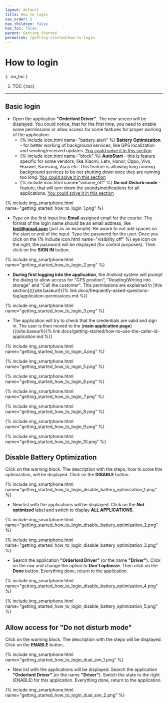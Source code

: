 ```yaml
---
layout: default
title: How to login
nav_order: 2
has_children: false
has_toc: false
parent: Getting Started
permalink: /getting-started/how-to-login
---
```


# How to login
{: .no_toc }

1. TOC
{:toc}

---

## Basic login
- Open the application **"Orderlord Driver"**. The new screen will be displayed. You could notice, that for the first time, you need to enable some permissions or allow access for some features for proper working of the application:
	- {% include icon.html name="battery_alert" %} **Battery Optimization** - for better working of background services, like GPS localization and sending/received updates. [You could solve it in this section](#disable-battery-optimization)
	- {% include icon.html name="block" %} **AutoStart** - this is feature specific for some vendors, like Xiaomi, Letv, Honor, Oppo, Vivo, Huawei, Samsung, Asus etc. This feature is allowing long running background services to be not shutting down once they are running too long. [You could solve it in this section](#enable-autostart)
	- {% include icon.html name="volume_off" %} **Do not Disturb mode** - feature, that will turn down the sounds/notifications for all applications. [You could solve it in this section](#allow-access-for-do-not-disturb-mode)

{% include img_smartphone.html name="getting_started_how_to_login_1.png" %}

- Type on the first input line **Email** assigned email for the courier. The format of the login name should be an email address, like **test@gmail.com** (just as an example). Be aware to not add spaces on the start or end of the input. Type the password for the user. Once you click on the {% include icon.html name="visibility_off" %} eye icon on the right, the password will be displayed (for control purposes). Then click on the <span class="text-orange-200">**SIGN IN**</span> button.

{% include img_smartphone.html name="getting_started_how_to_login_2.png" %}

- **During first logging into the application**, the Android system will prompt the dialog to allow access for "GPS position", "Reading/Writing into storage" and "Call the customer". This permissions are explained in [this section]({{site.baseurl}}{% link docs/frequently-asked-questions-faq/application-permissions.md %}).

{% include img_smartphone.html name="getting_started_how_to_login_3.png" %}

- The application will try to check that the credentials are valid and sign in. The user is then moved to the [**main application page**]({{site.baseurl}}{% link docs/getting-started/how-to-use-the-caller-id-application.md %}).

{% include img_smartphone.html name="getting_started_how_to_login_4.png" %}

{% include img_smartphone.html name="getting_started_how_to_login_5.png" %}

{% include img_smartphone.html name="getting_started_how_to_login_6.png" %}

{% include img_smartphone.html name="getting_started_how_to_login_7.png" %}

{% include img_smartphone.html name="getting_started_how_to_login_8.png" %}

{% include img_smartphone.html name="getting_started_how_to_login_9.png" %}

{% include img_smartphone.html name="getting_started_how_to_login_10.png" %}

## Disable Battery Optimization
Click on the warning block. The description with the steps, how to solve this optimization, will be displayed. Click on the <span class="text-green-200">**DISABLE**</span> button.

{% include img_smartphone.html name="getting_started_how_to_login_disable_battery_optimization_1.png" %}

- New list with the applications will be displayed. Click on the <span class="text-blue-100">**Not optimized**</span> label and switch to display **ALL APPLICATIONS**.

{% include img_smartphone.html name="getting_started_how_to_login_disable_battery_optimization_2.png" %}

{% include img_smartphone.html name="getting_started_how_to_login_disable_battery_optimization_3.png" %}

- Search the application **"Orderlord Driver"** (or the name **"Driver"**). Click on the row and change the option to **Don't optimize**. Then click on the <span class="text-blue-100">**Done**</span> button. Everything done, return to the application.

{% include img_smartphone.html name="getting_started_how_to_login_disable_battery_optimization_4.png" %}

{% include img_smartphone.html name="getting_started_how_to_login_disable_battery_optimization_5.png" %}

## Allow access for "Do not disturb mode"
Click on the warning block. The description with the steps will be displayed. Click on the <span class="text-green-200">**ENABLE**</span> button.

{% include img_smartphone.html name="getting_started_how_to_login_dual_sim_1.png" %}

- New list with the applications will be displayed. Search the application **"Orderlord Driver"** (or the name **"Driver"**). Switch the state to the right (ENABLE) for this application. Everything done, return to the application.

{% include img_smartphone.html name="getting_started_how_to_login_dual_sim_2.png" %}